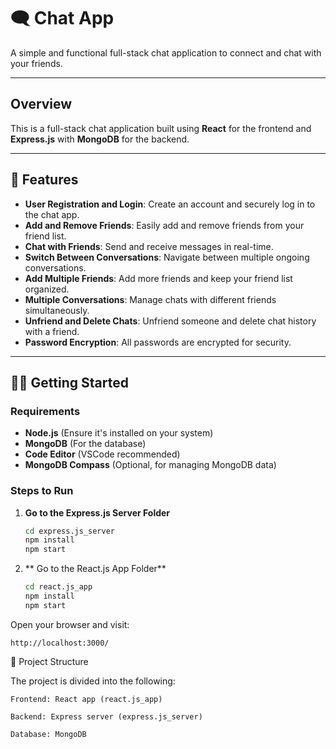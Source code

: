 # 🗨️ Chat App

A simple and functional full-stack chat application to connect and chat with your friends.

---

## Overview

This is a full-stack chat application built using **React** for the frontend and **Express.js** with **MongoDB** for the backend.

---

## 🚀 Features

- **User Registration and Login**: Create an account and securely log in to the chat app.
- **Add and Remove Friends**: Easily add and remove friends from your friend list.
- **Chat with Friends**: Send and receive messages in real-time.
- **Switch Between Conversations**: Navigate between multiple ongoing conversations.
- **Add Multiple Friends**: Add more friends and keep your friend list organized.
- **Multiple Conversations**: Manage chats with different friends simultaneously.
- **Unfriend and Delete Chats**: Unfriend someone and delete chat history with a friend.
- **Password Encryption**: All passwords are encrypted for security.

---

## 🧑‍💻 Getting Started

### Requirements

- **Node.js** (Ensure it's installed on your system)
- **MongoDB** (For the database)
- **Code Editor** (VSCode recommended)
- **MongoDB Compass** (Optional, for managing MongoDB data)

### Steps to Run

1. **Go to the Express.js Server Folder**

   ```bash
   cd express.js_server
   npm install
   npm start

   ```

2. ** Go to the React.js App Folder**
   ```bash
   cd react.js_app
   npm install
   npm start
   ```

Open your browser and visit:

    http://localhost:3000/

📁 Project Structure

The project is divided into the following:

    Frontend: React app (react.js_app)

    Backend: Express server (express.js_server)

    Database: MongoDB
